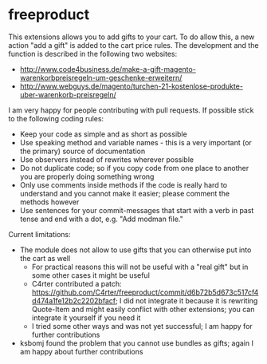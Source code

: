 freeproduct
===========

This extensions allows you to add gifts to your cart. To do allow this, a new action "add a gift" is added to the cart price rules. The development and the function is described in the following two websites:
- http://www.code4business.de/make-a-gift-magento-warenkorbpreisregeln-um-geschenke-erweitern/
- http://www.webguys.de/magento/turchen-21-kostenlose-produkte-uber-warenkorb-preisregeln/

I am very happy for people contributing with pull requests. If possible stick to the following coding rules:
- Keep your code as simple and as short as possible
- Use speaking method and variable names - this is a very important (or the primary) source of documentation
- Use observers instead of rewrites wherever possible
- Do not duplicate code; so if you copy code from one place to another you are properly doing something wrong
- Only use comments inside methods if the code is really hard to understand and you cannot make it easier; please comment the methods however
- Use sentences for your commit-messages that start with a verb in past tense and end with a dot, e.g. "Add modman file."

Current limitations:
- The module does not allow to use gifts that you can otherwise put into the cart as well
  - For practical reasons this will not be useful with a "real gift" but in some other cases it might be useful
  - C4rter contributed a patch: https://github.com/C4rter/freeproduct/commit/d6b72b5d673c517cf4d474a1fe12b2c2202bfacf; I did not integrate it because it is rewriting Quote-Item and might easily conflict with other extensions; you can integrate it yourself if you need it
  - I tried some other ways and was not yet successful; I am happy for further contributions
- ksbomj found the problem that you cannot use bundles as gifts; again I am happy about further contributions
